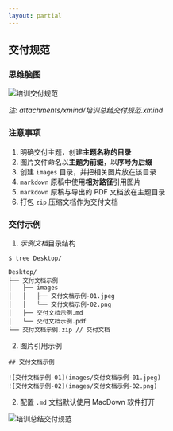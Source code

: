 ```yaml
---
layout: partial
---
```


## 交付规范

### 思维脑图

![培训交付规范](/images/培训总结交付规范-01.png)

*注: attachments/xmind/培训总结交付规范.xmind*

### 注意事项

1. 明确交付主题，创建**主题名称的目录**
2. 图片文件命名以**主题为前缀**，以**序号为后缀**
2. 创建 `images` 目录，并把相关图片放在该目录
3. `markdown` 原稿中使用**相对路径**引用图片
4. `markdown` 原稿与导出的 PDF 文档放在主题目录
5. 打包 `zip` 压缩文档作为交付文档

### 交付示例

1. *示例文档*目录结构

  ```
  $ tree Desktop/

  Desktop/
  ├── 交付文档示例
  │   ├── images
  │   │   ├── 交付文档示例-01.jpeg
  │   │   └── 交付文档示例-02.png
  │   ├── 交付文档示例.md
  │   └── 交付文档示例.pdf
  └── 交付文档示例.zip // 交付文档
  ```

2. 图片引用示例

```
## 交付文档示例

![交付文档示例-01](images/交付文档示例-01.jpeg)
![交付文档示例-02](images/交付文档示例-02.png)
```

2. 配置 `.md` 文档默认使用 MacDown 软件打开

  ![培训总结交付规范](/images/培训总结交付规范-02.png)